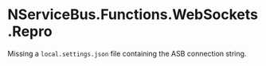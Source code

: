 # NServiceBus.Functions.WebSockets.Repro

Missing a `local.settings.json` file containing the ASB connection string.
